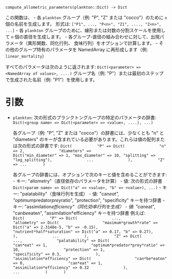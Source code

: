 ```
compute_allometric_parameters(plankton::Dict) -> Dict
```

この関数は、     - 各 `plankton` グループ（例: "P", "Z" または "cocco"）のために `n` 個の名前を生成します。       形式は:       `["P1", ..., "P<n>", "Z1", ...., "Z<n>", ...]`     - 各 `plankton` グループのために、線形または対数の分割スケールを使用して `n` 個の直径を生成します。     - 各グループ-直径の組み合わせに対して、出現パラメータ（異形関数、同化行列、       食味行列）をオプションで計算します。     - その他のグループ特有のパラメータを NamedArray に再形成します（例: `linear_mortality`）

すべてのパラメータは次のように返されます:     `Dict(<parameter> => <NamedArray of values>, ....)` グループ名（例: "P"）または最初のステップで生成された名前（例: "P1"）を使用します。

# 引数

  * `plankton`: 次の形式のプランクトングループの特定のパラメータの辞書:      `Dict(<group name> => Dict(<parameter> => <value>, ....), ...)`

    各グループ（例: "P", "Z" または "cocco"）の辞書には、少なくとも   "n" と "diameters" のキーが含まれている必要があります。これらは値の配列または次の形式の辞書です:       `Dict(           "P" => Dict(               "n" => 2,               "diameters" =>                   Dict("min_diameter" => 1, "max_diameter" => 10, "splitting" => "log_splitting"),               ...               ),           "Z" => ...       )`

    各グループの辞書には、オプションで次のキーと値を含めることができます:       - キー: "allometry"（直径依存のパラメータを計算）           - 値: 次の形式の辞書               `Dict(<param name> => Dict("a" => <value>, "b" => <value>), ...)`       - キー: "palatability"（食味行列を生成）           - 値: "can*eat", "optimum*predator*prey*ratio", "protection",             "specificity" キーを持つ辞書       - キー: "assimilation*efficiency"（同化効率行列を生成）           - 値: "can*eat", "can*be*eaten", "assimilation*efficiency" キーを持つ辞書   例えば:       ```       Dict(           "P" => Dict(               ...,               "allometry" => Dict(                   "maximum*growth*rate" => Dict("a" => 2.3148e-5, "b" => -0.15),                   "nutrient*half*saturation" => Dict("a" => 0.17, "b" => 0.27),               ),               ...           ),           "Z" => Dict(               ...,               "palatability" => Dict(                   "can*eat" => 1,                   "optimum*predator*prey*ratio" => 10,                   "protection" => 1,                   "specificity" => 0.3,               ),               "assimilation*efficiency" => Dict(                   "can*be*eaten" => 0,                   "can*eat" => 1,                   "assimilation*efficiency" => 0.32               ),               ...           )       )       ```
